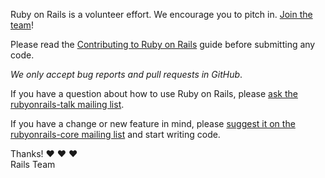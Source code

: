 Ruby on Rails is a volunteer effort. We encourage you to pitch in. [Join the team](http://contributors.rubyonrails.org)!

Please read the [Contributing to Ruby on Rails](http://edgeguides.rubyonrails.org/contributing_to_ruby_on_rails.html) guide before submitting any code.

*We only accept bug reports and pull requests in GitHub*.

If you have a question about how to use Ruby on Rails, please [ask the rubyonrails-talk mailing list](https://groups.google.com/forum/?fromgroups#!forum/rubyonrails-talk).

If you have a change or new feature in mind, please [suggest it on the rubyonrails-core mailing list](https://groups.google.com/forum/?fromgroups#!forum/rubyonrails-core) and start writing code.

Thanks! :heart: :heart: :heart: <br />
Rails Team
